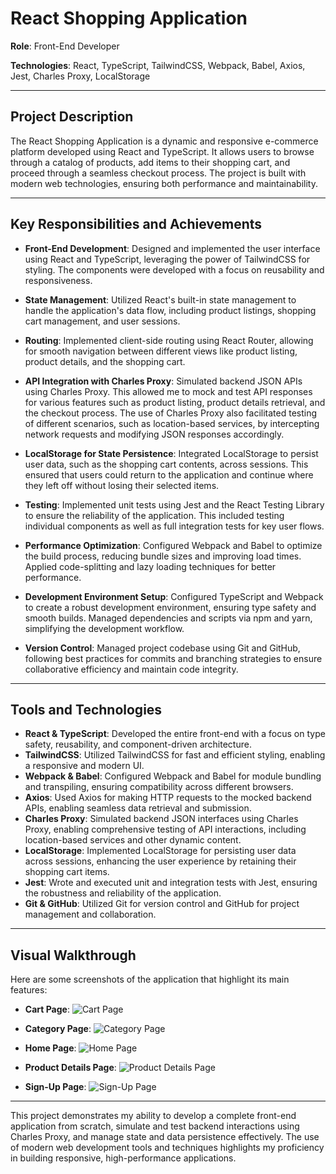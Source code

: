 # React Shopping Application

**Role**: Front-End Developer

**Technologies**: React, TypeScript, TailwindCSS, Webpack, Babel, Axios, Jest, Charles Proxy, LocalStorage

---

## Project Description

The React Shopping Application is a dynamic and responsive e-commerce platform developed using React and TypeScript. It allows users to browse through a catalog of products, add items to their shopping cart, and proceed through a seamless checkout process. The project is built with modern web technologies, ensuring both performance and maintainability.

---

## Key Responsibilities and Achievements

- **Front-End Development**: Designed and implemented the user interface using React and TypeScript, leveraging the power of TailwindCSS for styling. The components were developed with a focus on reusability and responsiveness.

- **State Management**: Utilized React's built-in state management to handle the application's data flow, including product listings, shopping cart management, and user sessions.

- **Routing**: Implemented client-side routing using React Router, allowing for smooth navigation between different views like product listing, product details, and the shopping cart.

- **API Integration with Charles Proxy**: Simulated backend JSON APIs using Charles Proxy. This allowed me to mock and test API responses for various features such as product listing, product details retrieval, and the checkout process. The use of Charles Proxy also facilitated testing of different scenarios, such as location-based services, by intercepting network requests and modifying JSON responses accordingly.

- **LocalStorage for State Persistence**: Integrated LocalStorage to persist user data, such as the shopping cart contents, across sessions. This ensured that users could return to the application and continue where they left off without losing their selected items.

- **Testing**: Implemented unit tests using Jest and the React Testing Library to ensure the reliability of the application. This included testing individual components as well as full integration tests for key user flows.

- **Performance Optimization**: Configured Webpack and Babel to optimize the build process, reducing bundle sizes and improving load times. Applied code-splitting and lazy loading techniques for better performance.

- **Development Environment Setup**: Configured TypeScript and Webpack to create a robust development environment, ensuring type safety and smooth builds. Managed dependencies and scripts via npm and yarn, simplifying the development workflow.

- **Version Control**: Managed project codebase using Git and GitHub, following best practices for commits and branching strategies to ensure collaborative efficiency and maintain code integrity.

---

## Tools and Technologies

- **React & TypeScript**: Developed the entire front-end with a focus on type safety, reusability, and component-driven architecture.
- **TailwindCSS**: Utilized TailwindCSS for fast and efficient styling, enabling a responsive and modern UI.
- **Webpack & Babel**: Configured Webpack and Babel for module bundling and transpiling, ensuring compatibility across different browsers.
- **Axios**: Used Axios for making HTTP requests to the mocked backend APIs, enabling seamless data retrieval and submission.
- **Charles Proxy**: Simulated backend JSON interfaces using Charles Proxy, enabling comprehensive testing of API interactions, including location-based services and other dynamic content.
- **LocalStorage**: Implemented LocalStorage for persisting user data across sessions, enhancing the user experience by retaining their shopping cart items.
- **Jest**: Wrote and executed unit and integration tests with Jest, ensuring the robustness and reliability of the application.
- **Git & GitHub**: Utilized Git for version control and GitHub for project management and collaboration.

---

## Visual Walkthrough

Here are some screenshots of the application that highlight its main features:

- **Cart Page**:
  ![Cart Page](./path/CartPage.png)

- **Category Page**:
  ![Category Page](./path/CategoryPage.png)

- **Home Page**:
  ![Home Page](./path/HomePage.png)

- **Product Details Page**:
  ![Product Details Page](./path/ProductPage.png)

- **Sign-Up Page**:
  ![Sign-Up Page](./path/SignUpPage.png)

---

This project demonstrates my ability to develop a complete front-end application from scratch, simulate and test backend interactions using Charles Proxy, and manage state and data persistence effectively. The use of modern web development tools and techniques highlights my proficiency in building responsive, high-performance applications.

